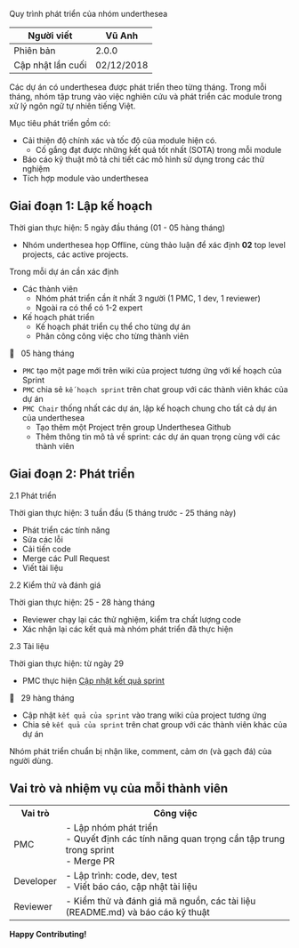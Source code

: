 Quy trình phát triển của nhóm underthesea

| Người viết        | Vũ Anh     |
|-------------------|------------|
| Phiên bản         | 2.0.0      |
| Cập nhật lần cuối | 02/12/2018 |

Các dự án có underthesea được phát triển theo từng tháng. Trong mỗi tháng, nhóm tập trung vào việc nghiên cứu và phát triển các module trong xử lý ngôn ngữ tự nhiên tiếng Việt.

Mục tiêu phát triển gồm có:

* Cải thiện độ chính xác và tốc độ của module hiện có.
  * Cố gắng đạt được những kết quả tốt nhất (SOTA) trong mỗi module
* Báo cáo kỹ thuật mô tả chi tiết các mô hình sử dụng trong các thử nghiệm
* Tích hợp module vào underthesea


## Giai đoạn 1: Lập kế hoạch 

Thời gian thực hiện: 5 ngày đầu tháng (01 - 05 hàng tháng)

* Nhóm underthesea họp Offline, cùng thảo luận để xác định **02** top level projects, các active projects.

Trong mỗi dự án cần xác định

* Các thành viên
  * Nhóm phát triển cần ít nhất 3 người (1 PMC, 1 dev, 1 reviewer)
  * Ngoài ra có thể có 1-2 expert
* Kế hoạch phát triển 
  * Kế hoạch phát triển cụ thể cho từng dự án
  * Phân công công việc cho từng thành viên

:loudspeaker: &nbsp; 05 hàng tháng

* `PMC` tạo một page mới trên wiki của project tương ứng với kế hoạch của Sprint
* `PMC` chia sẻ `kế hoạch sprint` trên chat group với các thành viên khác của dự án 
* `PMC Chair` thống nhất các dự án, lập kế hoạch chung cho tất cả dự án của underthesea
  * Tạo thêm một Project trên group Underthesea Github
  * Thêm thông tin mô tả về sprint: các dự án quan trọng cùng với các thành viên

## Giai đoạn 2: Phát triển

2.1 Phát triển

Thời gian thực hiện: 3 tuần đầu (5 tháng trước - 25 tháng này)

* Phát triển các tính năng
* Sửa các lỗi
* Cải tiến code
* Merge các Pull Request
* Viết tài liệu

2.2 Kiểm thử và đánh giá 

Thời gian thực hiện: 25 - 28 hàng tháng

* Reviewer chạy lại các thử nghiệm, kiểm tra chất lượng code
* Xác nhận lại các kết quả mà nhóm phát triển đã thực hiện 

2.3 Tài liệu

Thời gian thực hiện: từ ngày 29

* PMC thực hiện [Cập nhật kết quả sprint](https://goo.gl/forms/7LkbwGVmAevm0cMF2)

:loudspeaker:  &nbsp; 29 hàng tháng

* Cập nhật `kết quả của sprint` vào trang wiki của project tương ứng
* Chia sẻ `kết quả của sprint` trên chat group với các thành viên khác của dự án 

Nhóm phát triển chuẩn bị nhận like, comment, cảm ơn (và gạch đá) của người dùng.

## Vai trò và nhiệm vụ của mỗi thành viên

<table>
<tr>
  <th>Vai trò</th>
  <th>Công việc</th>
</tr>
<tr>
  <td>PMC</td>
  <td>
    - Lập nhóm phát triển <br>
    - Quyết định các tính năng quan trọng cần tập trung trong sprint<br>
    - Merge PR
   </ul>
  </td>
</tr>
<tr>
  <td>Developer</td>
  <td>
    - Lập trình: code, dev, test<br>
    - Viết báo cáo, cập nhật tài liệu
   </ul>
  </td>
</tr>
<tr>
  <td>Reviewer</td>
  <td>
    - Kiểm thử và đánh giá mã nguồn, các tài liệu (README.md) và báo cáo kỹ thuật
   </ul>
  </td>
</tr>
</table>

**Happy Contributing!**